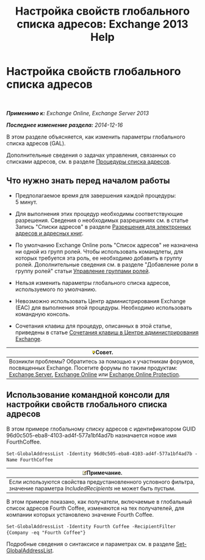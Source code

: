 ﻿---
title: 'Настройка свойств глобального списка адресов: Exchange 2013 Help'
TOCTitle: Настройка свойств глобального списка адресов
ms:assetid: 5fd2c96f-fe93-4b5a-8495-70c450511a37
ms:mtpsurl: https://technet.microsoft.com/ru-ru/library/Bb232068(v=EXCHG.150)
ms:contentKeyID: 50488122
ms.date: 04/30/2018
mtps_version: v=EXCHG.150
ms.translationtype: HT
---

# Настройка свойств глобального списка адресов

 

_**Применимо к:** Exchange Online, Exchange Server 2013_

_**Последнее изменение раздела:** 2014-12-16_

В этом разделе объясняется, как изменить параметры глобального списка адресов (GAL).

Дополнительные сведения о задачах управления, связанных со списками адресов, см. в разделе [Процедуры списка адресов](address-list-procedures-exchange-2013-help.md).

## Что нужно знать перед началом работы

  - Предполагаемое время для завершения каждой процедуры: 5 минут.

  - Для выполнения этих процедур необходимы соответствующие разрешения. Сведения о необходимых разрешениях см. в статье Запись "Списки адресов" в разделе [Разрешения для электронных адресов и адресных книг](email-address-and-address-book-permissions-exchange-2013-help.md).

  - По умолчанию Exchange Online роль "Список адресов" не назначена ни одной из групп ролей. Чтобы использовать командлеты, для которых требуется эта роль, ее необходимо добавить в группу ролей. Дополнительные сведения см. в разделе "Добавление роли в группу ролей" статьи [Управление группами ролей](manage-role-groups-exchange-2013-help.md).

  - Нельзя изменить параметры глобального списка адресов, используемого по умолчанию.

  - Невозможно использовать Центр администрирования Exchange (EAC) для выполнения этой процедуры. Необходимо использовать командную консоль.

  - Сочетания клавиш для процедур, описанных в этой статье, приведены в статье [Сочетания клавиш в Центре администрирования Exchange](keyboard-shortcuts-in-the-exchange-admin-center-exchange-online-protection-help.md).

<table>
<thead>
<tr class="header">
<th><img src="images/Bb124558.tip(EXCHG.150).gif" title="Совет" alt="Совет" />Совет.</th>
</tr>
</thead>
<tbody>
<tr class="odd">
<td>Возникли проблемы? Обратитесь за помощью к участникам форумов, посвященных Exchange. Посетите форумы по таким продуктам: <a href="https://go.microsoft.com/fwlink/p/?linkid=60612">Exchange Server</a>, <a href="https://go.microsoft.com/fwlink/p/?linkid=267542">Exchange Online</a> или <a href="https://go.microsoft.com/fwlink/p/?linkid=285351">Exchange Online Protection</a>.</td>
</tr>
</tbody>
</table>


## Использование командной консоли для настройки свойств глобального списка адресов

В этом примере глобальному списку адресов с идентификатором GUID 96d0c505-eba8-4103-ad4f-577a1bf4ad7b назначается новое имя FourthCoffee.

    Set-GlobalAddressList -Identity 96d0c505-eba8-4103-ad4f-577a1bf4ad7b -Name FourthCoffee

<table>
<thead>
<tr class="header">
<th><img src="images/JJ126620.note(EXCHG.150).gif" title="Примечание" alt="Примечание" />Примечание.</th>
</tr>
</thead>
<tbody>
<tr class="odd">
<td>Если используются свойства предустановленного условного фильтра, значение параметра <em>IncludedRecipients</em> не может быть пустым.</td>
</tr>
</tbody>
</table>


В этом примере показано, как получатели, включаемые в глобальный список адресов Fourth Coffee, изменяются на тех получателей, для компании которых установлено значение Fourth Coffee.

    Set-GlobalAddressList -Identity Fourth Coffee -RecipientFilter {Company -eq "Fourth Coffee"}

Подробные сведения о синтаксисе и параметрах см. в разделе [Set-GlobalAddressList](https://technet.microsoft.com/ru-ru/library/bb123877\(v=exchg.150\)).

